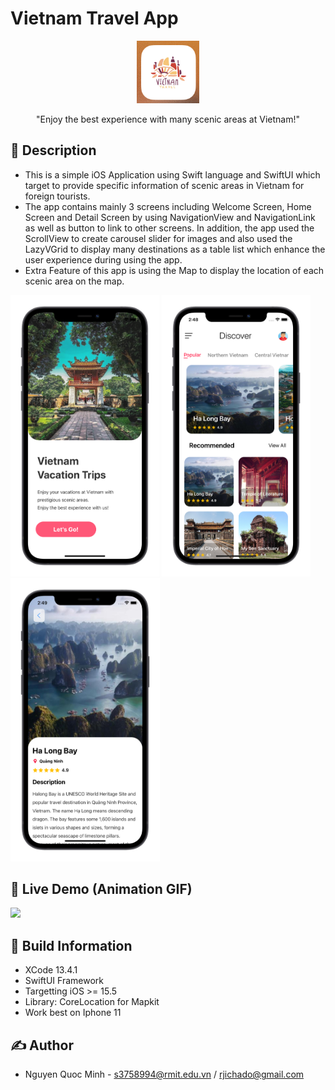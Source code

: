# Vietnam Travel App


<p align="center">
  <img width="100" src="https://github.com/quocminh238/TravelApp/blob/main/screenshots/IconApp.png">
</p>

<p align="center">"Enjoy the best experience with many scenic areas at Vietnam!"</p>

## 📖 Description
- This is a simple iOS Application using Swift language and SwiftUI which target to provide specific information of scenic areas in Vietnam for foreign tourists.
- The app contains mainly 3 screens including Welcome Screen, Home Screen and Detail Screen by using NavigationView and NavigationLink as well as button to link to other screens. In addition, the app used the ScrollView to create carousel slider for images and also used the LazyVGrid to display many destinations as a table list which enhance the user experience during using the app.
- Extra Feature of this app is using the Map to display the location of each scenic area on the map.

<img src="https://github.com/quocminh238/TravelApp/blob/main/screenshots/WelcomeScreen.png" width="238" > <img src="https://github.com/quocminh238/TravelApp/blob/main/screenshots/HomeScreen.png" width="238" > <img src="https://github.com/quocminh238/TravelApp/blob/main/screenshots/DetailScreen.png" width="239" >


## 🔮 Live Demo (Animation GIF)
<img src="https://github.com/quocminh238/TravelApp/blob/main/screenshots/FullVersion.gif" > 


## 🔧 Build Information
- XCode 13.4.1
- SwiftUI Framework
- Targetting iOS >= 15.5
- Library: CoreLocation for Mapkit
- Work best on Iphone 11


## ✍️ Author
- Nguyen Quoc Minh - s3758994@rmit.edu.vn / rjichado@gmail.com



